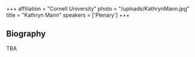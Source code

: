 +++
affiliation = "Cornell University"
photo = "/uploads/KathrynMann.jpg"
title = "Kathryn Mann"
speakers = ['Plenary']
+++
## Biography
TBA
